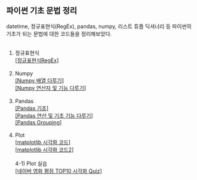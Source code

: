 ## 파이썬 기초 문법 정리

datetime, 정규표현식(RegEx), pandas, numpy, 리스트 튜플 딕셔너리 등 파이썬의 기초가 되는 문법에 대한 코드들을 정리해보았다.
<br>
<br>

1) 정규표현식 <br>
[[정규표현식RegEx]](./정규표현식RegEx.pdf)  <br><br>
2) Numpy <br>
[[Numpy 배열 다루기]](./Numpy.pdf) <br>
[[Numpy 연산자 및 기능 다루기]](./Numpy2.pdf) <br><br>
3) Pandas <br>
[[Pandas 기초]](./Pandas1.pdf) <br>
[[Pandas 연산 및 기초 기능 다루기]](./Pandas2.pdf) <br>
[[Pandas Grouping]](./Pandas3,4_Grouping.pdf) <br><br>
4) Plot <br>
[[matplotlib 시각화 코드]](./matplotlib.pdf) <br>
[[matplotlib 시각화 코드2]](./matplotlib.pdf) <br> <br> 
4-1) Plot 실습 <br>
[[네이버 영화 평점 TOP10 시각화 Quiz]](./영화평점TOP10시각화.pdf) <br>



